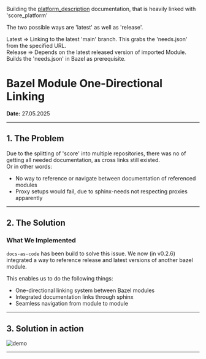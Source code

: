 Building the [platform_description](https://github.com/eclipse-score/process_description) documentation, that is heavily linked with 'score_platform'

The two possible ways are 'latest' as well as 'release'. 

Latest => Linking to the latest 'main' branch. This grabs the 'needs.json' from the specified URL.  
Release => Depends on the latest released version of imported Module. Builds the 'needs.json' in Bazel as prerequisite.


# Bazel Module One-Directional Linking 

**Date:** 27.05.2025

---

## 1. The Problem
Due to the splitting of 'score' into multiple repositories, there was no of getting all needed documentation, as cross links still existed.  
Or in other words:
- No way to reference or navigate between documentation of referenced modules
- Proxy setups would fail, due to sphinx-needs not respecting proxies apparently

---

## 2. The Solution 

### What We Implemented
`docs-as-code` has been build to solve this issue. We now (in v0.2.6) integrated a way to reference release and latest versions of another bazel module.

This enables us to do the following things:
- One-directional linking system between Bazel modules
- Integrated documentation links through sphinx
- Seamless navigation from module to module


---

## 3. Solution in action

![demo](demo.gif)

---

